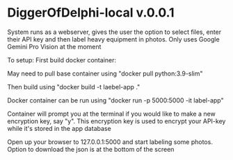# DiggerOfDelphi-local v.0.0.1

System runs as a webserver, gives the user the option to select files, enter their API key and then label heavy equipment in photos. Only uses Google Gemini Pro Vision at the moment

To setup:
First build docker container:

May need to pull base container using "docker pull python:3.9-slim"

Then build using "docker build -t laebel-app ."

Docker container can be run using "docker run -p 5000:5000 -it label-app"

Container will prompt you at the terminal if you would like to make a new encryption key, say "y". This encryption key is used to encrypt your API-key while it's stored in the app database

Open up your browser to 127.0.0.1:5000 and start labeling some photos. Option to download the json is at the bottom of the screen
